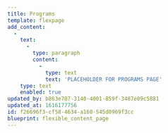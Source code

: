 ```yaml
---
title: Programs
template: flexpage
add_content:
  -
    text:
      -
        type: paragraph
        content:
          -
            type: text
            text: 'PLACEHOLDER FOR PROGRAMS PAGE'
    type: text
    enabled: true
updated_by: b863e707-3140-4001-859f-3487e09c5881
updated_at: 1616177756
id: f26696f3-cf58-4634-a160-545d0969f3cc
blueprint: flexible_content_page
---
```

